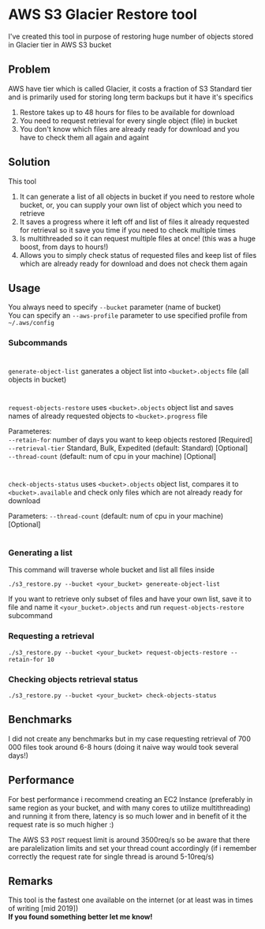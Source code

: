 # AWS S3 Glacier Restore tool

I've created this tool in purpose of restoring huge number of objects stored in Glacier tier in AWS S3 bucket  

## Problem
AWS have tier which is called Glacier, it costs a fraction of S3 Standard tier and is primarily used for storing long term backups but it have it's specifics

1) Restore takes up to 48 hours for files to be available for download
2) You need to request retrieval for every single object (file) in bucket
3) You don't know which files are already ready for download and you have to check them all again and againt

## Solution
This tool  

1) It can generate a list of all objects in bucket if you need to restore whole bucket, or, you can supply your own list of object which you need to retrieve
2) It saves a progress where it left off and list of files it already requested for retrieval so it save you time if you need to check multiple times
3) Is multithreaded so it can request multiple files at once! (this was a huge boost, from days to hours!)
4) Allows you to simply check status of requested files and keep list of files which are already ready for download and does not check them again

## Usage
You always need to specify `--bucket` parameter (name of bucket)  
You can specify an `--aws-profile` parameter to use specified profile from `~/.aws/config`

### Subcommands
#
`generate-object-list` ganerates a object list into `<bucket>.objects` file (all objects in bucket)  
#
`request-objects-restore` uses `<bucket>.objects` object list and saves names of already requested objects to `<bucket>.progress` file

Parameteres:  
`--retain-for` number of days you want to keep objects restored [Required]  
`--retrieval-tier` Standard, Bulk, Expedited (default: Standard) [Optional]  
`--thread-count` (default: num of cpu in your machine) [Optional]
#
`check-objects-status` uses `<bucket>.objects` object list, compares it to `<bucket>.available` and check only files which are not already ready for download  

Parameters:
`--thread-count` (default: num of cpu in your machine) [Optional]
#

### Generating a list
This command will traverse whole bucket and list all files inside
```
./s3_restore.py --bucket <your_bucket> genereate-object-list
```
If you want to retrieve only subset of files and have your own list, save it to file and name it `<your_bucket>.objects` and run `request-objects-restore` subcommand

### Requesting a retrieval
```
./s3_restore.py --bucket <your_bucket> request-objects-restore --retain-for 10
```

### Checking objects retrieval status
```
./s3_restore.py --bucket <your_bucket> check-objects-status
```

## Benchmarks
I did not create any benchmarks but in my case requesting retrieval of 700 000 files took around 6-8 hours (doing it naive way would took several days!)

## Performance 
For best performance i recommend creating an EC2 Instance (preferably in same region as your bucket, and with many cores to utilize multithreading) and running it from there, latency is so much lower and in benefit of it the request rate is so much higher :)

The AWS S3 `POST` request limit is around 3500req/s so be aware that there are paralelization limits and set your thread count accordingly (if i remember correctly the request rate for single thread is around 5-10req/s)

## Remarks
This tool is the fastest one available on the internet (or at least was in times of writing [mid 2019])  
**If you found something better let me know!**